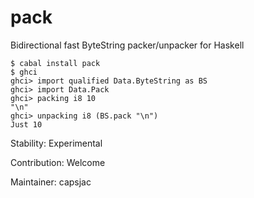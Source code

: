 pack
====

Bidirectional fast ByteString packer/unpacker for Haskell

    $ cabal install pack
    $ ghci
    ghci> import qualified Data.ByteString as BS
    ghci> import Data.Pack
    ghci> packing i8 10
    "\n"
    ghci> unpacking i8 (BS.pack "\n")
    Just 10

Stability: Experimental

Contribution: Welcome

Maintainer: capsjac

